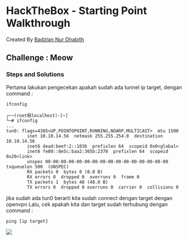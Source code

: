 # HackTheBox - Starting Point Walkthrough
Created By [Badzlan Nur Dhabith](https://www.linkedin.com/in/badzlannurdhabith/)

## Challenge : Meow
### Steps and Solutions
Pertama lakukan pengecekan apakah sudah ada tunnel ip target, dengan command :
```
ifconfig
```
```
┌──(root㉿localhost)-[~]
└─# ifconfig                                    
...
tun0: flags=4305<UP,POINTOPOINT,RUNNING,NOARP,MULTICAST>  mtu 1500
        inet 10.10.14.56  netmask 255.255.254.0  destination 10.10.14.56
        inet6 dead:beef:2::1036  prefixlen 64  scopeid 0x0<global>
        inet6 fe80::8e5c:baa2:365b:2370  prefixlen 64  scopeid 0x20<link>
        unspec 00-00-00-00-00-00-00-00-00-00-00-00-00-00-00-00  txqueuelen 500  (UNSPEC)
        RX packets 0  bytes 0 (0.0 B)
        RX errors 0  dropped 0  overruns 0  frame 0
        TX packets 1  bytes 48 (48.0 B)
        TX errors 0  dropped 0 overruns 0  carrier 0  collisions 0
```
jika sudah ada tun0 berarti kita sudah connect dengan target dengan openvpn
Lalu, cek apakah kita dan target sudah terhubung dengan command :
```
ping [ip target]
```
![](https://carbon.now.sh/?bg=rgba%28255%2C255%2C255%2C1%29&t=3024-night&wt=sharp&l=text&width=680&ds=true&dsyoff=20px&dsblur=68px&wc=true&wa=false&pv=0px&ph=0px&ln=false&fl=1&fm=Hack&fs=14px&lh=133%25&si=false&es=2x&wm=false)
